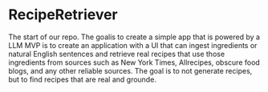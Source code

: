 # RecipeRetriever
The start of our repo.
The goalis to create a simple app that is powered by a LLM
MVP is to create an application with a UI that can ingest ingredients or natural English sentences and retrieve real recipes that use those ingredients from sources such as New York Times, Allrecipes, obscure food blogs, and any other reliable sources. 
The goal is to not generate recipes, but to find recipes that are real and grounde. 
